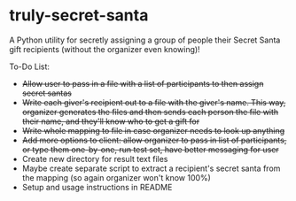 # truly-secret-santa

A Python utility for secretly assigning a group of people their Secret Santa gift recipients (without the organizer even knowing)!

To-Do List:
- ~~Allow user to pass in a file with a list of participants to then assign secret santas~~
- ~~Write each giver's recipient out to a file with the giver's name. This way, organizer generates the files and then sends each person the file with their name, and they'll know who to get a gift for~~
- ~~Write whole mapping to file in case organizer needs to look up anything~~
- ~~Add more options to client: allow organizer to pass in list of participants, or type them one-by-one, run test set, have better messaging for user~~
- Create new directory for result text files
- Maybe create separate script to extract a recipient's secret santa from the mapping (so again organizer won't know 100%)
- Setup and usage instructions in README